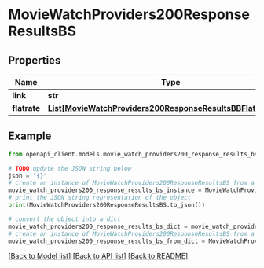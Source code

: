 # MovieWatchProviders200ResponseResultsBS


## Properties

Name | Type | Description | Notes
------------ | ------------- | ------------- | -------------
**link** | **str** |  | [optional] 
**flatrate** | [**List[MovieWatchProviders200ResponseResultsBBFlatrateInner]**](MovieWatchProviders200ResponseResultsBBFlatrateInner.md) |  | [optional] 

## Example

```python
from openapi_client.models.movie_watch_providers200_response_results_bs import MovieWatchProviders200ResponseResultsBS

# TODO update the JSON string below
json = "{}"
# create an instance of MovieWatchProviders200ResponseResultsBS from a JSON string
movie_watch_providers200_response_results_bs_instance = MovieWatchProviders200ResponseResultsBS.from_json(json)
# print the JSON string representation of the object
print(MovieWatchProviders200ResponseResultsBS.to_json())

# convert the object into a dict
movie_watch_providers200_response_results_bs_dict = movie_watch_providers200_response_results_bs_instance.to_dict()
# create an instance of MovieWatchProviders200ResponseResultsBS from a dict
movie_watch_providers200_response_results_bs_from_dict = MovieWatchProviders200ResponseResultsBS.from_dict(movie_watch_providers200_response_results_bs_dict)
```
[[Back to Model list]](../README.md#documentation-for-models) [[Back to API list]](../README.md#documentation-for-api-endpoints) [[Back to README]](../README.md)


